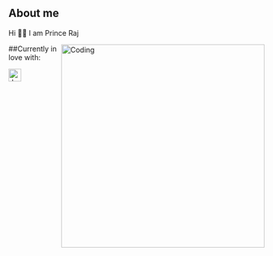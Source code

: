 ## About me
Hi 👋🏻 I am Prince Raj

<img src="https://cdn.dribbble.com/users/1162077/screenshots/3848914/programmer.gif" align="right" alt="Coding" width="400"/>

##Currently in love with:

<img src="https://img.shields.io/badge/JavaScript-282C34?logo-javascript&logoColor=F7DF1E" alt="JavaScript logo" title="JavaScript" height="25" />

